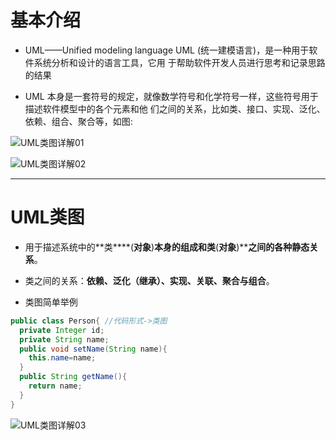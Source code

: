 # **基本介绍**

+ UML——Unified modeling language UML (统一建模语言)，是一种用于软件系统分析和设计的语言工具，它用 于帮助软件开发人员进行思考和记录思路的结果 

+ UML 本身是一套符号的规定，就像数学符号和化学符号一样，这些符号用于描述软件模型中的各个元素和他 们之间的关系，比如类、接口、实现、泛化、依赖、组合、聚合等，如图:

![UML类图详解01](https://gitee.com/Herbie_Leung/lhb-picture/raw/master/1-%E7%BC%96%E7%A8%8B/04%E8%AE%BE%E8%AE%A1%E6%A8%A1%E5%BC%8F%EF%BC%8C%E6%95%B0%E6%8D%AE%E7%BB%93%E6%9E%84%E5%92%8C%E7%AE%97%E6%B3%95/%E8%AE%BE%E8%AE%A1%E6%A8%A1%E5%BC%8F/UML%E7%B1%BB%E5%9B%BE%E8%AF%A6%E8%A7%A301.jpg)

![UML类图详解02](https://gitee.com/Herbie_Leung/lhb-picture/raw/master/1-%E7%BC%96%E7%A8%8B/04%E8%AE%BE%E8%AE%A1%E6%A8%A1%E5%BC%8F%EF%BC%8C%E6%95%B0%E6%8D%AE%E7%BB%93%E6%9E%84%E5%92%8C%E7%AE%97%E6%B3%95/%E8%AE%BE%E8%AE%A1%E6%A8%A1%E5%BC%8F/UML%E7%B1%BB%E5%9B%BE%E8%AF%A6%E8%A7%A302.png)



---



# UML类图

+ 用于描述系统中的**类****(****对象****)****本身的组成和类****(****对象****)****之间的各种静态关系**。 

+ 类之间的关系：**依赖、泛化（继承）、实现、关联、聚合与组合**。 

+ 类图简单举例

```java
public class Person{ //代码形式->类图 
  private Integer id; 
  private String name; 
  public void setName(String name){ 
    this.name=name; 
  }
  public String getName(){ 
    return name; 
  } 
}
```

![UML类图详解03](https://gitee.com/Herbie_Leung/lhb-picture/raw/master/1-%E7%BC%96%E7%A8%8B/04%E8%AE%BE%E8%AE%A1%E6%A8%A1%E5%BC%8F%EF%BC%8C%E6%95%B0%E6%8D%AE%E7%BB%93%E6%9E%84%E5%92%8C%E7%AE%97%E6%B3%95/%E8%AE%BE%E8%AE%A1%E6%A8%A1%E5%BC%8F/UML%E7%B1%BB%E5%9B%BE%E8%AF%A6%E8%A7%A303.jpg)

